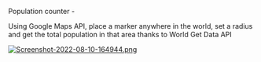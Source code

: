 Population counter -

Using Google Maps API, place a marker anywhere in the world, set a radius and get the total population in that area thanks to World Get Data API

[![Screenshot-2022-08-10-164944.png](https://i.postimg.cc/h49w0Sy2/Screenshot-2022-08-10-164944.png)](https://postimg.cc/Z05VbhhN)
